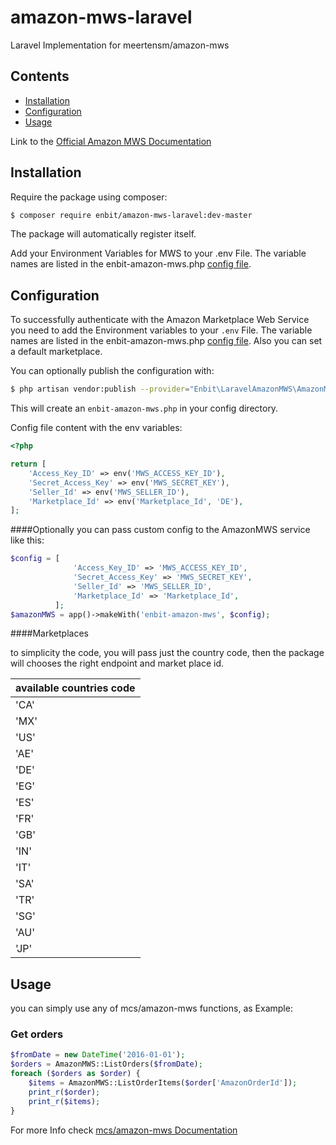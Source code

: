 # amazon-mws-laravel
Laravel Implementation for meertensm/amazon-mws

## Contents

- [Installation](#installation)
- [Configuration](#configuration)
- [Usage](#usage)

Link to the [Official Amazon MWS Documentation](https://docs.developer.amazonservices.com/en_US/dev_guide/index.html)

<a name="installation"></a>
## Installation

Require the package using composer:

```bash
$ composer require enbit/amazon-mws-laravel:dev-master
```
The package will automatically register itself.

Add your Environment Variables for MWS to your .env File. The variable names are listed in the enbit-amazon-mws.php [config file](#configuration).

<a name="configuration"></a>
## Configuration

To successfully authenticate with the Amazon Marketplace Web Service you need to add the Environment variables to your `.env` File. The variable names are listed in the enbit-amazon-mws.php [config file](#configuration).
Also you can set a default marketplace.

You can optionally publish the configuration with:

```bash
$ php artisan vendor:publish --provider="Enbit\LaravelAmazonMWS\AmazonMWSServiceProvider" --tag="config"
```

This will create an `enbit-amazon-mws.php` in your config directory.

Config file content with the env variables:

```php
<?php

return [
    'Access_Key_ID' => env('MWS_ACCESS_KEY_ID'),
    'Secret_Access_Key' => env('MWS_SECRET_KEY'),
    'Seller_Id' => env('MWS_SELLER_ID'),
    'Marketplace_Id' => env('Marketplace_Id', 'DE'),
];
```
####Optionally
you can pass custom config to the AmazonMWS service like this:

```php
$config = [
              'Access_Key_ID' => 'MWS_ACCESS_KEY_ID',
              'Secret_Access_Key' => 'MWS_SECRET_KEY',
              'Seller_Id' => 'MWS_SELLER_ID',
              'Marketplace_Id' => 'Marketplace_Id',
          ];
$amazonMWS = app()->makeWith('enbit-amazon-mws', $config);
```
####Marketplaces

to simplicity the code, you will pass just the country code, then the package will chooses the right endpoint and market place id.
        
| available countries code | 
| ------------- |
| 'CA' | 
| 'MX' | 
| 'US' | 
| 'AE' | 
| 'DE' | 
| 'EG' | 
| 'ES' | 
| 'FR' | 
| 'GB' | 
| 'IN' | 
| 'IT' | 
| 'SA' | 
| 'TR' | 
| 'SG' | 
| 'AU' | 
| 'JP' | 

<a name="usage"></a>
## Usage

you can simply use any of mcs/amazon-mws functions, as Example:

### Get orders
```php
$fromDate = new DateTime('2016-01-01');
$orders = AmazonMWS::ListOrders($fromDate);
foreach ($orders as $order) {
    $items = AmazonMWS::ListOrderItems($order['AmazonOrderId']);
    print_r($order);
    print_r($items);
}
```

For more Info check [mcs/amazon-mws Documentation](https://github.com/meertensm/amazon-mws)
